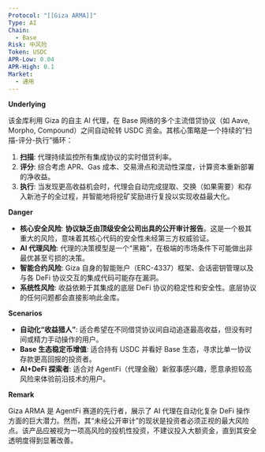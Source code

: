 ```yaml
---
Protocol: "[[Giza ARMA]]"
Type: AI
Chain:
  - Base
Risk: 中风险
Token: USDC
APR-Low: 0.04
APR-High: 0.1
Market:
  - 通用
---
```

**Underlying**

该金库利用 Giza 的自主 AI 代理，在 Base 网络的多个主流借贷协议（如 Aave, Morpho, Compound）之间自动轮转 USDC 资金。其核心策略是一个持续的“扫描-评分-执行”循环：
1.  **扫描**: 代理持续监控所有集成协议的实时借贷利率。
2.  **评分**: 综合考虑 APR、Gas 成本、交易滑点和流动性深度，计算资本重新部署的净收益。
3.  **执行**: 当发现更高收益机会时，代理会自动完成提取、交换（如果需要）和存入新池子的全过程，并智能地将挖矿奖励进行复投以实现收益最大化。

**Danger**

- **核心安全风险**: **协议缺乏由顶级安全公司出具的公开审计报告**。这是一个极其重大的风险，意味着其核心代码的安全性未经第三方权威验证。
- **AI 代理风险**: 代理的决策模型是一个“黑箱”，在极端的市场条件下可能做出非最优甚至亏损的决策。
- **智能合约风险**: Giza 自身的智能账户（ERC-4337）框架、会话密钥管理以及与各 DeFi 协议交互的集成代码可能存在漏洞。
- **系统性风险**: 收益依赖于其集成的底层 DeFi 协议的稳定性和安全性。底层协议的任何问题都会直接影响此金库。

**Scenarios**

- **自动化“收益猎人”**: 适合希望在不同借贷协议间自动追逐最高收益，但没有时间或精力手动操作的用户。
- **Base 生态稳定币增值**: 适合持有 USDC 并看好 Base 生态，寻求比单一协议存款更高回报的投资者。
- **AI+DeFi 探索者**: 适合对 AgentFi（代理金融）新叙事感兴趣，愿意承担较高风险来体验前沿技术的用户。

**Remark**

Giza ARMA 是 AgentFi 赛道的先行者，展示了 AI 代理在自动化复杂 DeFi 操作方面的巨大潜力。然而，其“未经公开审计”的现状是投资者必须正视的最大风险点。该产品应被视为一项高风险的投机性投资，不建议投入大额资金，直到其安全透明度得到显著改善。



